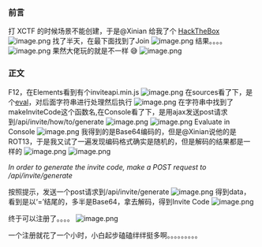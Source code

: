 ### 前言
打 XCTF 的时候场景不能创建，于是@Xinian 给我了个 [HackTheBox](https://www.hackthebox.eu/)  
![image.png](https://i.loli.net/2020/04/12/iQ1YFbsLGjpH4e7.png)
找了半天，在最下面找到了Join
![image.png](https://i.loli.net/2020/04/12/UKQbia5lgjp4hRs.png)
结果。。。。
![image.png](https://i.loli.net/2020/04/12/4rKB8HJMGyoqli5.png)
果然大佬玩的就是不一样 😅 
![image.png](https://i.loli.net/2020/04/12/x3zS5sguAdBZikh.png)

### 正文
F12，在Elements看到有个inviteapi.min.js
![image.png](https://i.loli.net/2020/04/12/6E5XDkmZ4ShnJqa.png)
在sources看了下，是个[eval](https://www.w3school.com.cn/js/jsref_eval.asp)，对后面字符串进行处理然后执行
![image.png](https://i.loli.net/2020/04/12/FymkrPoDzLOV2Te.png)
在字符串中找到了makeInviteCode这个函数名,在Console看了下，是用ajax发送post请求到/api/invite/how/to/generate
![image.png](https://i.loli.net/2020/04/12/P9TOcJAxSCR6rXV.png)
![image.png](https://i.loli.net/2020/04/12/9XfrkUNlwjYhAd8.png)
Evaluate in Console
![image.png](https://i.loli.net/2020/04/12/irauDtqxcG287FR.png)
我得到的是Base64编码的，但是@Xinian说他的是ROT13，于是我又试了一遍发现编码格式确实是随机的，但是解码的结果都是一样的
![image.png](https://i.loli.net/2020/04/12/OQHbuNkaVFxg4mr.png)
![image.png](https://i.loli.net/2020/04/12/jdVhQc1LE3Mnamb.png)

_In order to generate the invite code, make a POST request to /api/invite/generate_

按照提示，发送一个post请求到/api/invite/generate
![image.png](https://i.loli.net/2020/04/12/YOknV1WSBTGKzp2.png)
得到data，看到是以‘=’结尾的，多半是Base64，拿去解码，得到Invite Code
![image.png](https://i.loli.net/2020/04/12/eoBfwGSi8MgOK5N.png)

终于可以注册了。。。。
![image.png](https://i.loli.net/2020/04/12/Q5dAKbUBi1aNumG.png)

一个注册就花了一个小时，小白起步磕磕绊绊挺多啊。。。。。。。。。
